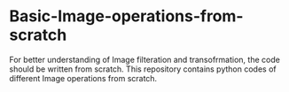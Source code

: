 # Basic-Image-operations-from-scratch
For better understanding of Image filteration and transofrmation, the code should be written from scratch. This repository contains python codes of different Image operations from scratch.
